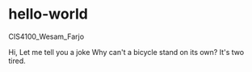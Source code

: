 # hello-world
CIS4100_Wesam_Farjo

Hi,
Let me tell you a joke
Why can't a bicycle stand on its own?
It's two tired.
